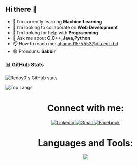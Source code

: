 ## Hi there 👋

- 🌱 I’m currently learning <b>Machine Learning</b>
- 👯 I’m looking to collaborate on <b> Web Development</b>
- 🤔 I’m looking for help with <b>Programming</b>
- 💬 Ask me about <b>C,C++,Java,Python</b>
- 📫 How to reach me: ahamed15-5553@diu.edu.bd
- 😄 Pronouns: <b>Sabbir</b>
### 📊 GitHub Stats

![Redoy0's GitHub stats](https://github-readme-stats.vercel.app/api?username=Redoy0&show_icons=true&theme=radical)

![Top Langs](https://github-readme-stats.vercel.app/api/top-langs/?username=Redoy0&layout=compact&theme=radical)
<h1 align="center">Connect with me:</h1>
<p align="center">
  
  <a href="https://www.linkedin.com/in/md-sabbir-ahamed/" target="_blank">
    <img src="https://skillicons.dev/icons?i=linkedin" alt="LinkedIn"/>
  </a>
  <a href="mailto:sabbirahamed.cse@gmail.com" target="_blank">
    <img src="https://skillicons.dev/icons?i=gmail" alt="Gmail"/>
  </a>
  <a href="https://www.facebook.com/SabbirAhamedRedoyRs" target="_blank">
    <img src="https://skillicons.dev/icons?i=facebook" alt="Facebook"/>
  </a>
  


</p>

<h1 align="center">Languages and Tools:</h1>
<p align="center">
 
  <a href="https://github.com/Redoy0">
    <img src="https://skillicons.dev/icons?i=git,c,cpp,html,css,py,django,pycharm,wordpress,figma,xd,vscode,sublime,ps,java,github,eclipse" />
  </a>
</p>
<!--
**Redoy0/Redoy0** is a ✨ _special_ ✨ repository because its `README.md` (this file) appears on your GitHub profile.

Here are some ideas to get you started:

- 🔭 I’m currently working on ...
- 🌱 I’m currently learning ...
- 👯 I’m looking to collaborate on ...
- 🤔 I’m looking for help with ...
- 💬 Ask me about ...
- 📫 How to reach me: ...
- 😄 Pronouns: ...
- ⚡ Fun fact: ...
-->
